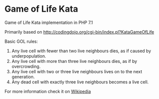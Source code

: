 # Game of Life Kata

Game of Life Kata implementation in PHP 7.1

Primarily based on http://codingdojo.org/cgi-bin/index.pl?KataGameOfLife

Basic GOL rules:
   1. Any live cell with fewer than two live neighbours dies, as if caused by underpopulation.
   2. Any live cell with more than three live neighbours dies, as if by overcrowding.
   3. Any live cell with two or three live neighbours lives on to the next generation.
   4. Any dead cell with exactly three live neighbours becomes a live cell.
   
For more information check it on [Wikipedia](http://en.wikipedia.org/wiki/Conway%27s_Game_of_Life)